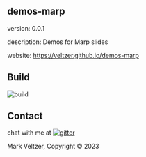 ## demos-marp

version: 0.0.1

description: Demos for Marp slides

website: https://veltzer.github.io/demos-marp

## Build

![build](https://github.com/veltzer/demos-marp/workflows/build/badge.svg)


## Contact

chat with me at [![gitter](https://badges.gitter.im/Join%20Chat.svg)](https://gitter.im/veltzer/mark.veltzer)

Mark Veltzer, Copyright © 2023
